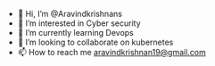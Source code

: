 - 👋 Hi, I’m @Aravindkrishnans
- 👀 I’m interested in Cyber security
- 🌱 I’m currently learning Devops
- 💞️ I’m looking to collaborate on kubernetes
- 📫 How to reach me aravindkrishnan19@gmail.com

<!---
Aravindkrishnans/Aravindkrishnans is a ✨ special ✨ repository because its `README.md` (this file) appears on your GitHub profile.
You can click the Preview link to take a look at your changes.
--->
